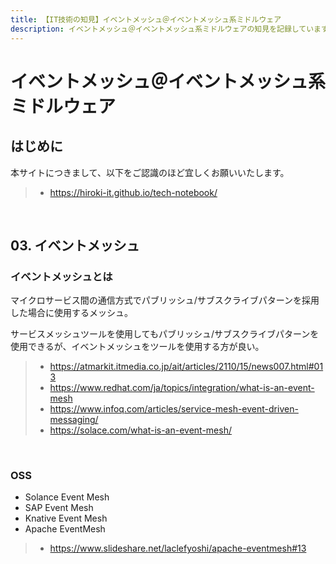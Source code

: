 ```yaml
---
title: 【IT技術の知見】イベントメッシュ＠イベントメッシュ系ミドルウェア
description: イベントメッシュ＠イベントメッシュ系ミドルウェアの知見を記録しています。
---
```


# イベントメッシュ＠イベントメッシュ系ミドルウェア

## はじめに

本サイトにつきまして、以下をご認識のほど宜しくお願いいたします。

> - https://hiroki-it.github.io/tech-notebook/

<br>

## 03. イベントメッシュ

### イベントメッシュとは

マイクロサービス間の通信方式でパブリッシュ/サブスクライブパターンを採用した場合に使用するメッシュ。

サービスメッシュツールを使用してもパブリッシュ/サブスクライブパターンを使用できるが、イベントメッシュをツールを使用する方が良い。

> - https://atmarkit.itmedia.co.jp/ait/articles/2110/15/news007.html#013
> - https://www.redhat.com/ja/topics/integration/what-is-an-event-mesh
> - https://www.infoq.com/articles/service-mesh-event-driven-messaging/
> - https://solace.com/what-is-an-event-mesh/

<br>

### OSS

- Solance Event Mesh
- SAP Event Mesh
- Knative Event Mesh
- Apache EventMesh

> - https://www.slideshare.net/laclefyoshi/apache-eventmesh#13

<br>

